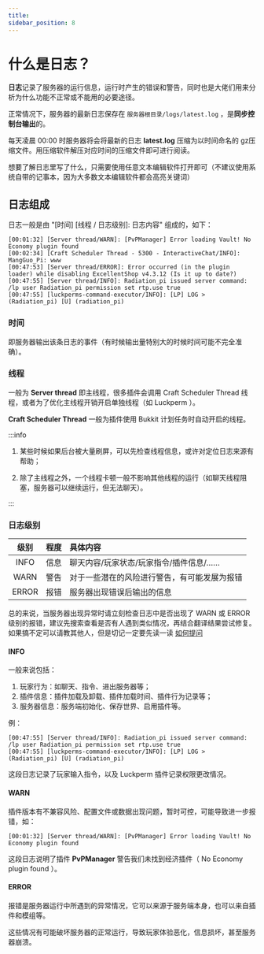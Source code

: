 ```yaml
---
title: 
sidebar_position: 8
---
```


# 什么是日志？

**日志**记录了服务器的运行信息，运行时产生的错误和警告，同时也是大佬们用来分析为什么功能不正常或不能用的必要途径。

正常情况下，服务器的最新日志保存在 `服务器根目录/logs/latest.log` ，是**同步控制台输出**的。

每天凌晨 00:00 时服务器将会将最新的日志 **latest.log** 压缩为以时间命名的 gz压缩文件。用压缩软件解压对应时间的压缩文件即可进行阅读。

想要了解日志里写了什么，只需要使用任意文本编辑软件打开即可（不建议使用系统自带的记事本，因为大多数文本编辑软件都会高亮关键词）

## 日志组成

日志一般是由 "[时间] [线程 / 日志级别]: 日志内容" 组成的，如下：

```
[00:01:32] [Server thread/WARN]: [PvPManager] Error loading Vault! No Economy plugin found
[00:02:34] [Craft Scheduler Thread - 5300 - InteractiveChat/INFO]: MangGuo_Pi: www
[00:47:53] [Server thread/ERROR]: Error occurred (in the plugin loader) while disabling ExcellentShop v4.3.12 (Is it up to date?)
[00:47:55] [Server thread/INFO]: Radiation_pi issued server command: /lp user Radiation_pi permission set rtp.use true
[00:47:55] [luckperms-command-executor/INFO]: [LP] LOG > (Radiation_pi) [U] (radiation_pi)
```

### 时间

即服务器输出该条日志的事件（有时候输出量特别大的时候时间可能不完全准确）。

### 线程

一般为 **Server thread** 即主线程，很多插件会调用 Craft Scheduler Thread 线程，或者为了优化主线程开销开启单独线程（如 Luckperm ）。

**Craft Scheduler Thread** 一般为插件使用 Bukkit 计划任务时自动开启的线程。

:::info

1. 某些时候如果后台被大量刷屏，可以先检查线程信息，或许对定位日志来源有帮助；

2. 除了主线程之外，一个线程卡顿一般不影响其他线程的运行（如聊天线程阻塞，服务器可以继续运行，但无法聊天）。

:::

### 日志级别

|级别|程度|具体内容|
|:---:|:---:|:---|
|INFO|信息|聊天内容/玩家状态/玩家指令/插件信息/……|
|WARN|警告|对于一些潜在的风险进行警告，有可能发展为报错|
|ERROR|报错|服务器出现错误后输出的信息|

总的来说，当服务器出现异常时请立刻检查日志中是否出现了 WARN 或 ERROR 级别的报错，建议先搜索查看是否有人遇到类似情况，再结合翻译结果尝试修复。如果搞不定可以请教其他人，但是切记一定要先读一读 [如何提问](/docs/start/向大佬求助.md)

#### INFO

一般来说包括：
1. 玩家行为：如聊天、指令、进出服务器等；
2. 插件信息：插件加载及卸载、插件加载时间、插件行为记录等；
3. 服务器信息：服务端初始化、保存世界、启用插件等。

例：

```
[00:47:55] [Server thread/INFO]: Radiation_pi issued server command: /lp user Radiation_pi permission set rtp.use true
[00:47:55] [luckperms-command-executor/INFO]: [LP] LOG > (Radiation_pi) [U] (radiation_pi)
```

这段日志记录了玩家输入指令，以及 Luckperm 插件记录权限更改情况。

#### WARN

插件版本有不兼容风险、配置文件或数据出现问题，暂时可控，可能导致进一步报错，如：

```
[00:01:32] [Server thread/WARN]: [PvPManager] Error loading Vault! No Economy plugin found
```

这段日志说明了插件 **PvPManager** 警告我们未找到经济插件（ No Economy plugin found ）。

#### ERROR

报错是服务器运行中所遇到的异常情况，它可以来源于服务端本身，也可以来自插件和模组等。

这些情况有可能破坏服务器的正常运行，导致玩家体验恶化，信息损坏，甚至服务器崩溃。